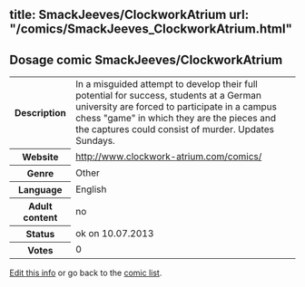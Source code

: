 title: SmackJeeves/ClockworkAtrium
url: "/comics/SmackJeeves_ClockworkAtrium.html"
---
Dosage comic SmackJeeves/ClockworkAtrium
-----------------------------------------

<p id="msg"></p>
<script type="text/javascript">
if (window.location.search === '?edit_info_mail=sent_ok') {
  var elem = document.getElementById("msg");
  elem.innerHTML = 'Edited information sucessfully sent for review, which is usually done daily. Thanks!';
  elem.className = 'ok';
}
</script>
<table class="comicinfo">
<tr>
<th>Description</th><td>In a misguided attempt to develop their full potential for success, students at a German university are forced to participate in a campus chess &quot;game&quot; in which they are the pieces and the captures could consist of murder. Updates Sundays.</td>
</tr>
<tr>
<th>Website</th><td><a href="http://www.clockwork-atrium.com/comics/">http://www.clockwork-atrium.com/comics/</a></td>
</tr>
<tr>
<th>Genre</th><td>Other</td>
</tr>
<tr>
<th>Language</th><td>English</td>
</tr>
<tr>
<th>Adult content</th><td>no</td>
</tr>
<tr>
<th>Status</th><td>ok on 10.07.2013</td>
</tr>
<tr>
<th>Votes</th><td>0</td>
</tr>
</table>

[Edit this info](SmackJeeves_ClockworkAtrium_edit.html) or go back to the [comic list](../comic-index.html).
